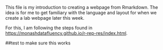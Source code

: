 This file is my introduction to creating a webpage from Rmarkdown. The idea is for me to get familiary with the language and layout for when we create a lab webpage later this week. 

For this, I am following the steps found in https://monashdatafluency.github.io/r-rep-res/index.html. 

##test to make sure this works